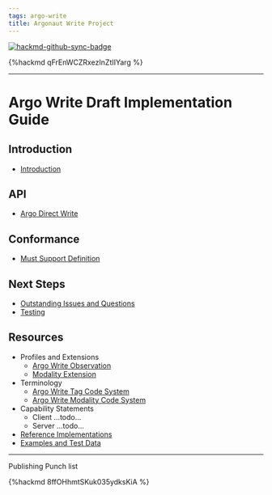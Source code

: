 ```yaml
---
tags: argo-write
title: Argonaut Write Project
---
```


[![hackmd-github-sync-badge](https://hackmd.io/6jsLnz9dSNGCrn4mQTqJNw/badge)](https://hackmd.io/6jsLnz9dSNGCrn4mQTqJNw)


{%hackmd qFrEnWCZRxezInZtIIYarg %}

---

# Argo Write Draft Implementation Guide



<!-- Title Page - list of pages -->

Introduction
---
- [Introduction](/wTGb4Gk6R6O4NVut5yaJig)

API
---
- [Argo Direct Write](/UG_Lai1iRaC2posiQzl0zw)

Conformance
---
- [Must Support Definition](/ipt4Iyc3TMmwkB6PYNYnKw)

Next Steps
---
- [Outstanding Issues and Questions](/16bbuYEsR620ILseLYgiSg)
- [Testing](/FZszREYpSMm9ah-lFTWjqg)

Resources
---

- Profiles and Extensions
    - [Argo Write Observation](/MkcfI0C8TyGyVF0bln3WDA)
    - [Modality Extension](/GXdccreQRRGMp35yL4nccg)
- Terminology
    - [Argo Write Tag Code System](/vYg8IupeSSi4ZK4x3LOPEA)
    - [Argo Write Modality Code System](/kAwHDChUSumtEQNXdGGUlg)
- Capability Statements
    - Client ...todo...
    - Server ...todo...
- [Reference Implementations](/tfUoZpdJQFW-4_s1QZ4I_Q)
- [Examples and Test Data](/6QnOpIGHR5qqdCqqop9k_w)

<!--
[Acknowledgements](/MadEjp-aQpeMb3dMVf2TCw)
-->
---

Publishing Punch list

{%hackmd 8ffOHhmtSKuk035ydksKiA %}